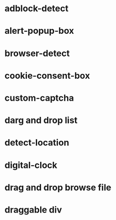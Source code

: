 # adblock-detect
# alert-popup-box
# browser-detect
# cookie-consent-box
# custom-captcha
# darg and drop list
# detect-location
# digital-clock
# drag and drop browse file
# draggable div
